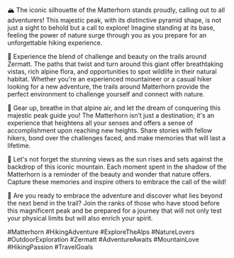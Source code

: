 🏔️ The iconic silhouette of the Matterhorn stands proudly, calling out to all adventurers! This majestic peak, with its distinctive pyramid shape, is not just a sight to behold but a call to explore! Imagine standing at its base, feeling the power of nature surge through you as you prepare for an unforgettable hiking experience. 

🌄 Experience the blend of challenge and beauty on the trails around Zermatt. The paths that twist and turn around this giant offer breathtaking vistas, rich alpine flora, and opportunities to spot wildlife in their natural habitat. Whether you're an experienced mountaineer or a casual hiker looking for a new adventure, the trails around Matterhorn provide the perfect environment to challenge yourself and connect with nature.

👣 Gear up, breathe in that alpine air, and let the dream of conquering this majestic peak guide you! The Matterhorn isn’t just a destination; it's an experience that heightens all your senses and offers a sense of accomplishment upon reaching new heights. Share stories with fellow hikers, bond over the challenges faced, and make memories that will last a lifetime. 

🌌 Let's not forget the stunning views as the sun rises and sets against the backdrop of this iconic mountain. Each moment spent in the shadow of the Matterhorn is a reminder of the beauty and wonder that nature offers. Capture these memories and inspire others to embrace the call of the wild!

🌟 Are you ready to embrace the adventure and discover what lies beyond the next bend in the trail? Join the ranks of those who have stood before this magnificent peak and be prepared for a journey that will not only test your physical limits but will also enrich your spirit. 

#Matterhorn #HikingAdventure #ExploreTheAlps #NatureLovers #OutdoorExploration #Zermatt #AdventureAwaits #MountainLove #HikingPassion #TravelGoals